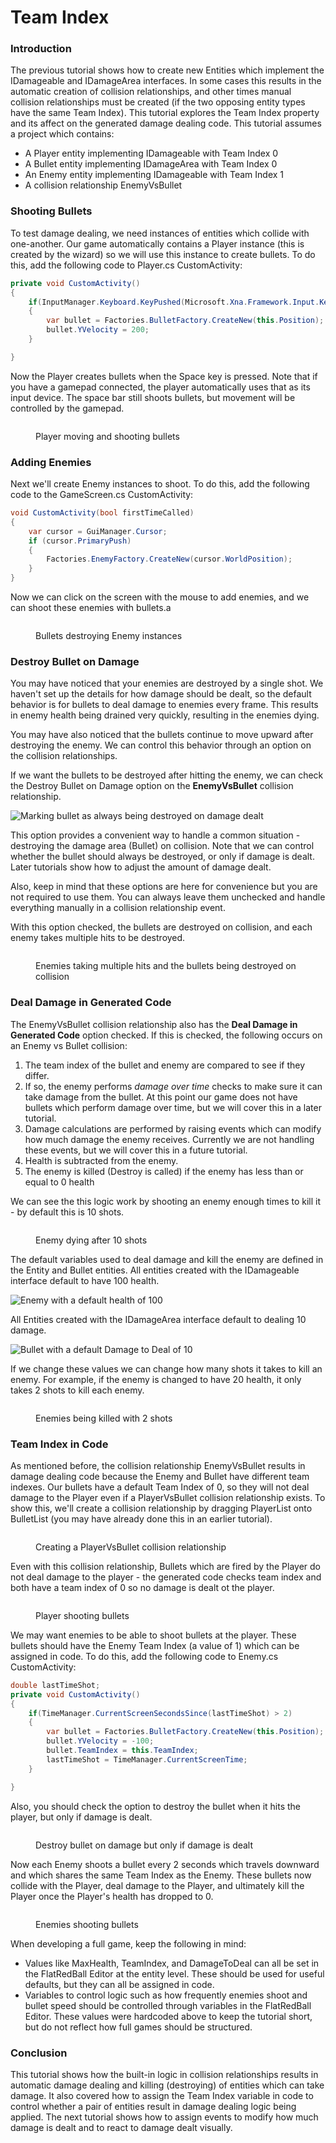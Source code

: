 # Team Index

### Introduction

The previous tutorial shows how to create new Entities which implement the IDamageable and IDamageArea interfaces. In some cases this results in the automatic creation of collision relationships, and other times manual collision relationships must be created (if the two opposing entity types have the same Team Index). This tutorial explores the Team Index property and its affect on the generated damage dealing code. This tutorial assumes a project which contains:

* A Player entity implementing IDamageable with Team Index 0
* A Bullet entity implementing IDamageArea with Team Index 0
* An Enemy entity implementing IDamageable with Team Index 1
* A collision relationship EnemyVsBullet

### Shooting Bullets

To test damage dealing, we need instances of entities which collide with one-another. Our game automatically contains a Player instance (this is created by the wizard) so we will use this instance to create bullets. To do this, add the following code to Player.cs CustomActivity:

```csharp
private void CustomActivity()
{
    if(InputManager.Keyboard.KeyPushed(Microsoft.Xna.Framework.Input.Keys.Space))
    {
        var bullet = Factories.BulletFactory.CreateNew(this.Position);
        bullet.YVelocity = 200;
    }

}
```

Now the Player creates bullets when the Space key is pressed. Note that if you have a gamepad connected, the player automatically uses that as its input device. The space bar still shoots bullets, but movement will be controlled by the gamepad.

<figure><img src="../../media/2023-01-11_06-32-40.gif" alt=""><figcaption><p>Player moving and shooting bullets</p></figcaption></figure>

### Adding Enemies

Next we'll create Enemy instances to shoot. To do this, add the following code to the GameScreen.cs CustomActivity:

```csharp
void CustomActivity(bool firstTimeCalled)
{
    var cursor = GuiManager.Cursor;
    if (cursor.PrimaryPush)
    {
        Factories.EnemyFactory.CreateNew(cursor.WorldPosition);
    }
}
```

Now we can click on the screen with the mouse to add enemies, and we can shoot these enemies with bullets.a

<figure><img src="../../.gitbook/assets/01_06 41 48.gif" alt=""><figcaption><p>Bullets destroying Enemy instances</p></figcaption></figure>

### Destroy Bullet on Damage

You may have noticed that your enemies are destroyed by a single shot. We haven't set up the details for how damage should be dealt, so the default behavior is for bullets to deal damage to enemies every frame. This results in enemy health being drained very quickly, resulting in the enemies dying.

You may have also noticed that the bullets continue to move upward after destroying the enemy. We can control this behavior through an option on the collision relationships.

If we want the bullets to be destroyed after hitting the enemy, we can check the Destroy Bullet on Damage option on the **EnemyVsBullet** collision relationship.

![Marking bullet as always being destroyed on damage dealt](<../../.gitbook/assets/01\_06 47 58.png>)

This option provides a convenient way to handle a common situation - destroying the damage area (Bullet) on collision. Note that we can control whether the bullet should always be destroyed, or only if damage is dealt. Later tutorials show how to adjust the amount of damage dealt.

Also, keep in mind that these options are here for convenience but you are not required to use them. You can always leave them unchecked and handle everything manually in a collision relationship event.

With this option checked, the bullets are destroyed on collision, and each enemy takes multiple hits to be destroyed.

<figure><img src="../../.gitbook/assets/01_06 51 17.gif" alt=""><figcaption><p>Enemies taking multiple hits and the bullets being destroyed on collision</p></figcaption></figure>

### Deal Damage in Generated Code

The EnemyVsBullet collision relationship also has the **Deal Damage in Generated Code** option checked. If this is checked, the following occurs on an Enemy vs Bullet collision:

1. The team index of the bullet and enemy are compared to see if they differ.
2. If so, the enemy performs _damage over time_ checks to make sure it can take damage from the bullet. At this point our game does not have bullets which perform damage over time, but we will cover this in a later tutorial.
3. Damage calculations are performed by raising events which can modify how much damage the enemy receives. Currently we are not handling these events, but we will cover this in a future tutorial.
4. Health is subtracted from the enemy.
5. The enemy is killed (Destroy is called) if the enemy has less than or equal to 0 health

We can see the this logic work by shooting an enemy enough times to kill it - by default this is 10 shots.

<figure><img src="../../media/2023-01-11_06-48-10.gif" alt=""><figcaption><p>Enemy dying after 10 shots</p></figcaption></figure>

The default variables used to deal damage and kill the enemy are defined in the Entity and Bullet entities. All entities created with the IDamageable interface default to have 100 health.

![Enemy with a default health of 100](../../media/2023-01-img\_63bebedcd0d20.png)

All Entities created with the IDamageArea interface default to dealing 10 damage.

![Bullet with a default Damage to Deal of 10](../../media/2023-01-img\_63bebf1ca3662.png)

If we change these values we can change how many shots it takes to kill an enemy. For example, if the enemy is changed to have 20 health, it only takes 2 shots to kill each enemy.

<figure><img src="../../media/2023-01-11_06-54-40.gif" alt=""><figcaption><p>Enemies being killed with 2 shots</p></figcaption></figure>

### Team Index in Code

As mentioned before, the collision relationship EnemyVsBullet results in damage dealing code because the Enemy and Bullet have different team indexes. Our bullets have a default Team Index of 0, so they will not deal damage to the Player even if a PlayerVsBullet collision relationship exists. To show this, we'll create a collision relationship by dragging PlayerList onto BulletList (you may have already done this in an earlier tutorial).

<figure><img src="../../media/2023-01-11_07-00-26.gif" alt=""><figcaption><p>Creating a PlayerVsBullet collision relationship</p></figcaption></figure>

Even with this collision relationship, Bullets which are fired by the Player do not deal damage to the player - the generated code checks team index and both have a team index of 0 so no damage is dealt ot the player.

<figure><img src="../../media/2023-01-11_07-02-07.gif" alt=""><figcaption><p>Player shooting bullets</p></figcaption></figure>

We may want enemies to be able to shoot bullets at the player. These bullets should have the Enemy Team Index (a value of 1) which can be assigned in code. To do this, add the following code to Enemy.cs CustomActivity:

```csharp
double lastTimeShot;
private void CustomActivity()
{
    if(TimeManager.CurrentScreenSecondsSince(lastTimeShot) > 2)
    {
        var bullet = Factories.BulletFactory.CreateNew(this.Position);
        bullet.YVelocity = -100;
        bullet.TeamIndex = this.TeamIndex;
        lastTimeShot = TimeManager.CurrentScreenTime;
    }

}
```

Also, you should check the option to destroy the bullet when it hits the player, but only if damage is dealt.

<figure><img src="../../.gitbook/assets/image (2) (1) (1) (1) (1) (1).png" alt=""><figcaption><p>Destroy bullet on damage but only if damage is dealt</p></figcaption></figure>

Now each Enemy shoots a bullet every 2 seconds which travels downward and which shares the same Team Index as the Enemy. These bullets now collide with the Player, deal damage to the Player, and ultimately kill the Player once the Player's health has dropped to 0.

<figure><img src="../../media/2023-01-11_07-07-18.gif" alt=""><figcaption><p>Enemies shooting bullets</p></figcaption></figure>

When developing a full game, keep the following in mind:

* Values like MaxHealth, TeamIndex, and DamageToDeal can all be set in the FlatRedBall Editor at the entity level. These should be used for useful defaults, but they can all be assigned in code.
* Variables to control logic such as how frequently enemies shoot and bullet speed should be controlled through variables in the FlatRedBall Editor. These values were hardcoded above to keep the tutorial short, but do not reflect how full games should be structured.

### Conclusion

This tutorial shows how the built-in logic in collision relationships results in automatic damage dealing and killing (destroying) of entities which can take damage. It also covered how to assign the Team Index variable in code to control whether a pair of entities result in damage dealing logic being applied. The next tutorial shows how to assign events to modify how much damage is dealt and to react to damage dealt visually.
